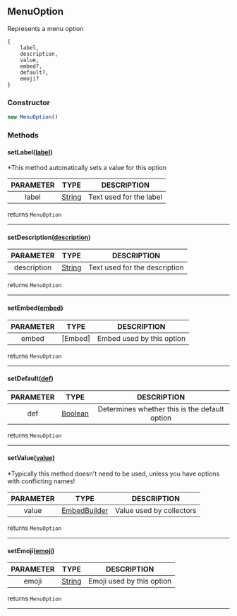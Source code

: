 
[String]: https://developer.mozilla.org/en-US/docs/Web/JavaScript/Reference/Global_Objects/String

[Number]: https://developer.mozilla.org/en-US/docs/Web/JavaScript/Reference/Global_Objects/Number

[Boolean]: https://developer.mozilla.org/en-US/docs/Web/JavaScript/Reference/Global_Objects/Boolean

[Object]: https://developer.mozilla.org/en-US/docs/Web/JavaScript/Reference/Global_Objects/Object

[Array]: https://developer.mozilla.org/en-US/docs/Web/JavaScript/Reference/Global_Objects/Array

[EmbedBuilder]: https://discord.js.org/docs/#/docs/discord.js/main/class/EmbedBuilder

## MenuOption

Represents a menu option
```
{
    label,
    description,
    value,
    embed?,
    default?,
    emoji?
}
```
### Constructor
```js
new MenuOption()
```

### Methods

#### setLabel([label]())

*This method automatically sets a value for this option

| PARAMETER | TYPE | DESCRIPTION |
|:-:|:-:|:-:|
| label | [String] | Text used for the label |

returns `MenuOption`

---
#### setDescription([description]())

| PARAMETER | TYPE | DESCRIPTION |
|:-:|:-:|:-:|
| description | [String] | Text used for the description |

returns `MenuOption`

---
#### setEmbed([embed]())

| PARAMETER | TYPE | DESCRIPTION |
|:-:|:-:|:-:|
| embed | [Embed] | Embed used by this option |

returns `MenuOption`

---
#### setDefault([def]())

| PARAMETER | TYPE | DESCRIPTION |
|:-:|:-:|:-:|
| def | [Boolean] | Determines whether this is the default option |

returns `MenuOption`

---

#### setValue([value]())

*Typically this method doesn't need to be used, unless you have options with conflicting names!

| PARAMETER | TYPE | DESCRIPTION |
|:-:|:-:|:-:|
| value | [EmbedBuilder] | Value used by collectors |

returns `MenuOption`

---

#### setEmoji([emoji]())

| PARAMETER | TYPE | DESCRIPTION |
|:-:|:-:|:-:|
| emoji | [String] | Emoji used by this option |

returns `MenuOption`

---